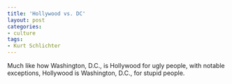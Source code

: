 ```yaml
---
title: 'Hollywood vs. DC'
layout: post
categories:
- culture
tags:
- Kurt Schlichter
---
```


Much like how Washington, D.C., is Hollywood for ugly people, with notable exceptions, Hollywood is Washington, D.C., for stupid people.